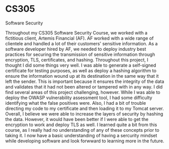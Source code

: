 # CS305
Software Security

Throughout my CS305 Software Security Course, we worked with a fictitious client, Artemis Financial (AF).  AF worked with a wide range of clientele and handled a lot of their customers' sensitive information.  As a software developer hired by AF, we needed to deploy industry best practices for securing the transmission of sensitive information through encryption, TLS, certificates, and hashing.
Throughout this project, I thought I did some things very well.  I was able to generate a self-signed certificate for testing purposes, as well as deploy a hashing algorithm to ensure the information wound up at its destination in the same way that it left the sender.  This is important because it ensures the integrity of the data and validates that it had not been altered or tampered with in any way.
I did find several areas of this project challenging, however.  While I was able to deploy the OWASP vulnerability assessment tool, I had some difficulty identifying what the false positives were.  Also, I had a bit of trouble directing my code to my certificate and then loading it to my Tomcat server.
Overall, I believe we were able to increase the layers of security by hashing the data.  However, it would have been better if I were able to get the encryption to work and deploy TLS as well.  I learned quite a bit from this course, as I really had no understanding of any of these concepts prior to taking it.  I now have a basic understanding of having a sercurity mindset while developing software and look forwward to learning more in the future. 
